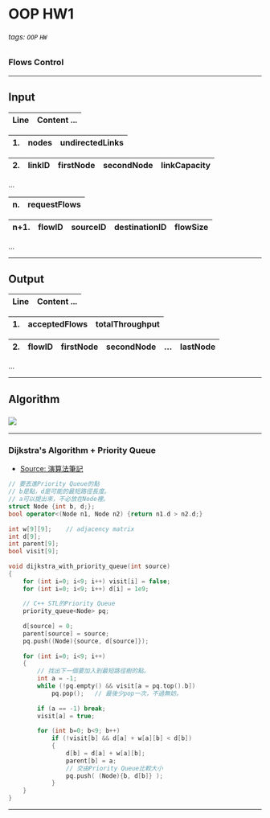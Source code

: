 # OOP HW1
###### tags: `OOP` `HW`
### Flows Control

---
## Input
|Line| Content ... |
|----| ----------- |

|1.| nodes | undirectedLinks |
|--| ----- | --------------- |

|2.| linkID | firstNode | secondNode | linkCapacity |
|--| ------ | --------- | ---------- | ------------ |
...

|n.| requestFlows |
|--| ------------ |

|n+1.| flowID | sourceID | destinationID | flowSize |
| -- | ------ | -------- | ------------- | -------- |
...

---
## Output

|Line| Content ... |
|----| ----------- |

|1.| acceptedFlows | totalThroughput |
|--| ------------- | --------------- |

|2.| flowID | firstNode | secondNode | … | lastNode |
|--| ------ | --------- | ---------- | - | -------- |
...


---
## Algorithm
### ![](https://i.imgur.com/XNSOCxa.png)

---

### Dijkstra's Algorithm + Priority Queue
- [Source: 演算法筆記](http://www.csie.ntnu.edu.tw/~u91029/Path.html#6)


```c++
// 要丟進Priority Queue的點
// b是點，d是可能的最短路徑長度。
// a可以提出來，不必放在Node裡。
struct Node {int b, d;};
bool operator<(Node n1, Node n2) {return n1.d > n2.d;}
 
int w[9][9];    // adjacency matrix
int d[9];
int parent[9];
bool visit[9];
 
void dijkstra_with_priority_queue(int source)
{
    for (int i=0; i<9; i++) visit[i] = false;
    for (int i=0; i<9; i++) d[i] = 1e9;
 
    // C++ STL的Priority Queue
    priority_queue<Node> pq;
 
    d[source] = 0;
    parent[source] = source;
    pq.push((Node){source, d[source]});
 
    for (int i=0; i<9; i++)
    {
        // 找出下一個要加入到最短路徑樹的點。
        int a = -1;
        while (!pq.empty() && visit[a = pq.top().b])
            pq.pop();   // 最後少pop一次，不過無妨。
 
        if (a == -1) break;
        visit[a] = true;
 
        for (int b=0; b<9; b++)
            if (!visit[b] && d[a] + w[a][b] < d[b])
            {
                d[b] = d[a] + w[a][b];
                parent[b] = a;
                // 交由Priority Queue比較大小
                pq.push( (Node){b, d[b]} );
            }
    }
}
```
---
